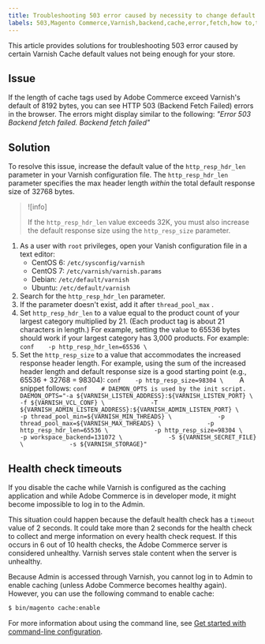 ```yaml
---
title: Troubleshooting 503 error caused by necessity to change default Varnish settings
labels: 503,Magento Commerce,Varnish,backend,cache,error,fetch,how to,troubleshooting,Adobe Commerce
---
```


This article provides solutions for troubleshooting 503 error caused by certain Varnish Cache default values not being enough for your store.

## Issue

If the length of cache tags used by Adobe Commerce exceed Varnish's default of 8192 bytes, you can see HTTP 503 (Backend Fetch Failed) errors in the browser. The errors might display similar to the following: *"Error 503 Backend fetch failed. Backend fetch failed"*

## Solution

To resolve this issue, increase the default value of the `http_resp_hdr_len` parameter in your Varnish configuration file. The `http_resp_hdr_len` parameter specifies the max header length *within* the total default response size of 32768 bytes.

>![info]
>
>If the `http_resp_hdr_len` value exceeds 32K, you must also increase the default response size using the `http_resp_size` parameter.

1. As a user with `root` privileges, open your Vanish configuration file in a text editor:    
    * CentOS 6: `/etc/sysconfig/varnish`
    * CentOS 7: `/etc/varnish/varnish.params`
    * Debian: `/etc/default/varnish`
    * Ubuntu: `/etc/default/varnish`
1. Search for the `http_resp_hdr_len` parameter.    
1. If the parameter doesn't exist, add it after `thread_pool_max` .
1. Set `http_resp_hdr_len` to a value equal to the product count of your largest category multiplied by 21. (Each product tag is about 21 characters in length.)    For example, setting the value to 65536 bytes should work if your largest category has 3,000 products.    For example:    ```conf    -p http_resp_hdr_len=65536 \    ```    
1. Set the `http_resp_size` to a value that accommodates the increased response header length.    For example, using the sum of the increased header length and default response size is a good starting point (e.g., 65536 + 32768 = 98304):    ```conf    -p http_resp_size=98304 \    ```    A snippet follows:    ```conf    # DAEMON_OPTS is used by the init script.    DAEMON_OPTS="-a ${VARNISH_LISTEN_ADDRESS}:${VARNISH_LISTEN_PORT} \             -f ${VARNISH_VCL_CONF} \             -T ${VARNISH_ADMIN_LISTEN_ADDRESS}:${VARNISH_ADMIN_LISTEN_PORT} \             -p thread_pool_min=${VARNISH_MIN_THREADS} \             -p thread_pool_max=${VARNISH_MAX_THREADS} \             -p http_resp_hdr_len=65536 \             -p http_resp_size=98304 \       -p workspace_backend=131072 \             -S ${VARNISH_SECRET_FILE} \             -s ${VARNISH_STORAGE}"    ```    

<h2 id="health-check-timeouts">Health check timeouts</h2>

If you disable the cache while Varnish is configured as the caching application and while Adobe Commerce is in developer mode, it might become impossible to log in to the Admin.

This situation could happen because the default health check has a `timeout` value of 2 seconds. It could take more than 2 seconds for the health check to collect and merge information on every health check request. If this occurs in 6 out of 10 health checks, the Adobe Commerce server is considered unhealthy. Varnish serves stale content when the server is unhealthy.

Because Admin is accessed through Varnish, you cannot log in to Admin to enable caching (unless Adobe Commerce becomes healthy again). However, you can use the following command to enable cache:

```bash
$ bin/magento cache:enable
```

For more information about using the command line, see [Get started with command-line configuration](https://devdocs.magento.com/guides/v2.3/config-guide/cli/config-cli-subcommands.html).

